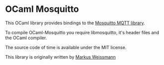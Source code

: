 # OCaml Mosquitto
This OCaml library provides bindings to the
[Mosquitto MQTT library](http://mosquitto.org/api/).

To compile OCaml-Mosquitto you require libmosquitto, it's header files and the OCaml compiler.

The source code of time is available under the MIT license.

This library is originally written by [Markus Weissmann](http://www.mweissmann.de/)

